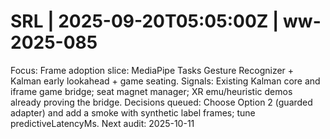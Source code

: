 # SRL | 2025-09-20T05:05:00Z | ww-2025-085

Focus: Frame adoption slice: MediaPipe Tasks Gesture Recognizer + Kalman early lookahead + game seating.
Signals: Existing Kalman core and iframe game bridge; seat magnet manager; XR emu/heuristic demos already proving the bridge.
Decisions queued: Choose Option 2 (guarded adapter) and add a smoke with synthetic label frames; tune predictiveLatencyMs.
Next audit: 2025-10-11
